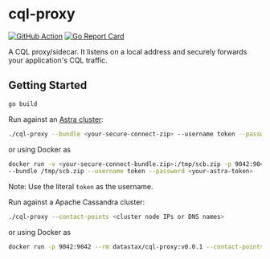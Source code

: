 # cql-proxy

[![GitHub Action](https://github.com/datastax/cql-proxy/actions/workflows/test.yml/badge.svg)](https://github.com/datastax/cql-proxy/actions/workflows/test.yml) [![Go Report Card](https://goreportcard.com/badge/github.com/datastax/cql-proxy)](https://goreportcard.com/report/github.com/datastax/cql-proxy)


A CQL proxy/sidecar. It listens on a local address and securely forwards your application's CQL traffic.

## Getting Started

```sh
go build
```

Run against an [Astra cluster][astra]:

```sh
./cql-proxy --bundle <your-secure-connect-zip> --username token --password <your-astra-token>
```

or using Docker as

```sh
docker run -v <your-secure-connect-bundle.zip>:/tmp/scb.zip -p 9042:9042 --rm datastax/cql-proxy:v0.0.1 \
--bundle /tmp/scb.zip --username token --password <your-astra-token>
```

Note: Use the literal `token` as the username.

Run against a Apache Cassandra cluster:

```sh
./cql-proxy --contact-points <cluster node IPs or DNS names>
```

or using Docker as

```sh
docker run -p 9042:9042 --rm datastax/cql-proxy:v0.0.1 --contact-points <cluster node IPs or DNS names>
```

[astra]: https://astra.datastax.com/
